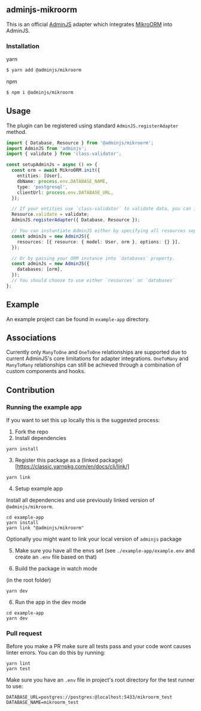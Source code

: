 ## adminjs-mikroorm

This is an official [AdminJS](https://github.com/SoftwareBrothers/adminjs) adapter which integrates [MikroORM](https://github.com/mikro-orm/mikro-orm) into AdminJS.

### Installation

yarn
```bash
$ yarn add @adminjs/mikroorm
```

npm
```bash
$ npm i @adminjs/mikroorm
```

## Usage

The plugin can be registered using standard `AdminJS.registerAdapter` method.

```typescript
import { Database, Resource } from '@adminjs/mikroorm';
import AdminJS from 'adminjs';
import { validate } from 'class-validator';

const setupAdminJs = async () => {
  const orm = await MikroORM.init({
    entities: [User],
    dbName: process.env.DATABASE_NAME,
    type: 'postgresql',
    clientUrl: process.env.DATABASE_URL,
  });

  // If your entities use `class-validator` to validate data, you can inject it's validate method into the resource.
  Resource.validate = validate;
  AdminJS.registerAdapter({ Database, Resource });

  // You can instantiate AdminJS either by specifying all resources separately:
  const adminJs = new AdminJS({
    resources: [{ resource: { model: User, orm }, options: {} }],
  });

  // Or by passing your ORM instance into `databases` property.
  const adminJs = new AdminJS({
    databases: [orm],
  });
  // You should choose to use either `resources` or `databases`
};
```

## Example

An example project can be found in `example-app` directory.

## Associations

Currently only `ManyToOne` and `OneToOne` relationships are supported due to current AdminJS's core limitations
for adapter integrations. `OneToMany` and `ManyToMany` relationships can still be achieved through a combination of custom components and hooks.

## Contribution

### Running the example app

If you want to set this up locally this is the suggested process:

1. Fork the repo
2. Install dependencies

```
yarn install
```

3. Register this package as a (linked package)[https://classic.yarnpkg.com/en/docs/cli/link/]

```
yarn link
```

4. Setup example app

Install all dependencies and use previously linked version of `@adminjs/mikroorm`.

```
cd example-app
yarn install
yarn link "@adminjs/mikroorm"
```

Optionally you might want to link your local version of `adminjs` package

5. Make sure you have all the envs set (see `./example-app/example.env` and create an `.env` file based on that)

6. Build the package in watch mode

(in the root folder)

```
yarn dev
```

6. Run the app in the dev mode

```
cd example-app
yarn dev
```

### Pull request

Before you make a PR make sure all tests pass and your code wont causes linter errors.
You can do this by running:

```
yarn lint
yarn test
```

Make sure you have an `.env` file in project's root directory for the test runner to use:
```
DATABASE_URL=postgres://postgres:@localhost:5433/mikroorm_test
DATABASE_NAME=mikroorm_test
```


